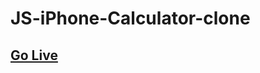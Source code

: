 # JS-iPhone-Calculator-clone

## [Go Live](https://vercel.com/hazems-projects-02629cfb/js-iphone-calculator-clone/6TbZ1ftXw386eGUm8vYcb37nZhrb)